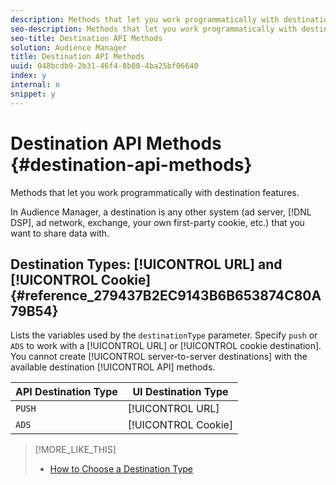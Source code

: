 ```yaml
---
description: Methods that let you work programmatically with destination features.
seo-description: Methods that let you work programmatically with destination features.
seo-title: Destination API Methods
solution: Audience Manager
title: Destination API Methods
uuid: 048bcdb9-2b31-46f4-8b80-4ba25bf06640
index: y
internal: n
snippet: y
---
```


# Destination API Methods {#destination-api-methods}

Methods that let you work programmatically with destination features.

<!--
c_destinations_api.xml
-->

In Audience Manager, a destination is any other system (ad server, [!DNL DSP], ad network, exchange, your own first-party cookie, etc.) that you want to share data with.

## Destination Types: [!UICONTROL URL] and [!UICONTROL Cookie] {#reference_279437B2EC9143B6B653874C80A79B54}

Lists the variables used by the `destinationType` parameter. Specify `push` or `ADS` to work with a [!UICONTROL URL] or [!UICONTROL cookie destination]. You cannot create [!UICONTROL server-to-server destinations] with the available destination [!UICONTROL API] methods.

<!--
r_destination_types.xml
-->

|  API Destination Type  | UI Destination Type  |
|---|---|
|  `PUSH`  | [!UICONTROL URL]  |
|  `ADS`  | [!UICONTROL Cookie]  |

>[!MORE_LIKE_THIS]
>
>* [How to Choose a Destination Type](../../../c-features/destinations/destinations.md#concept_88240D03005244DA91182932E9927003)
